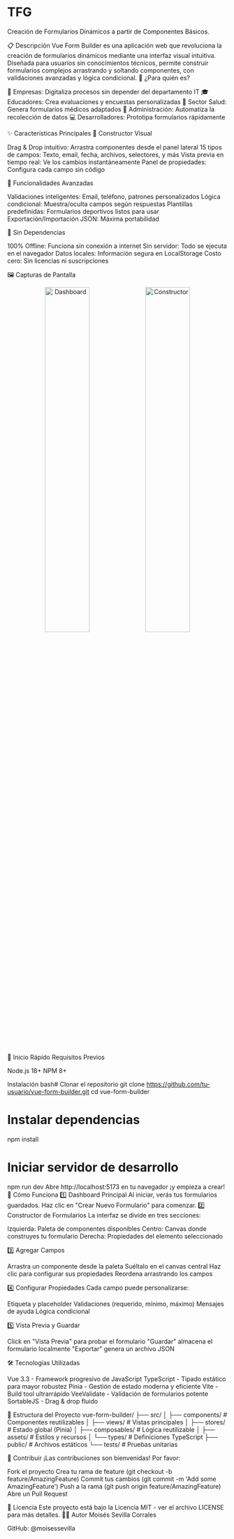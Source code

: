 # TFG
Creación de Formularios Dinámicos a partir de Componentes Básicos.

📋 Descripción
Vue Form Builder es una aplicación web que revoluciona la creación de formularios dinámicos mediante una interfaz visual intuitiva. Diseñada para usuarios sin conocimientos técnicos, permite construir formularios complejos arrastrando y soltando componentes, con validaciones avanzadas y lógica condicional.
🎯 ¿Para quién es?

👔 Empresas: Digitaliza procesos sin depender del departamento IT
🎓 Educadores: Crea evaluaciones y encuestas personalizadas
🏥 Sector Salud: Genera formularios médicos adaptados
🏢 Administración: Automatiza la recolección de datos
💻 Desarrolladores: Prototipa formularios rápidamente

✨ Características Principales
🎨 Constructor Visual

Drag & Drop intuitivo: Arrastra componentes desde el panel lateral
15 tipos de campos: Texto, email, fecha, archivos, selectores, y más
Vista previa en tiempo real: Ve los cambios instantáneamente
Panel de propiedades: Configura cada campo sin código

🔧 Funcionalidades Avanzadas

Validaciones inteligentes: Email, teléfono, patrones personalizados
Lógica condicional: Muestra/oculta campos según respuestas
Plantillas predefinidas: Formularios deportivos listos para usar
Exportación/Importación JSON: Máxima portabilidad

💾 Sin Dependencias

100% Offline: Funciona sin conexión a internet
Sin servidor: Todo se ejecuta en el navegador
Datos locales: Información segura en LocalStorage
Costo cero: Sin licencias ni suscripciones

🖼️ Capturas de Pantalla
<div align="center">
  <img src="docs/images/dashboard.png" alt="Dashboard" width="45%" />
  <img src="docs/images/builder.png" alt="Constructor" width="45%" />
</div>
🚀 Inicio Rápido
Requisitos Previos

Node.js 18+
NPM 8+

Instalación
bash# Clonar el repositorio
git clone https://github.com/tu-usuario/vue-form-builder.git
cd vue-form-builder

# Instalar dependencias
npm install

# Iniciar servidor de desarrollo
npm run dev
Abre http://localhost:5173 en tu navegador ¡y empieza a crear!
📖 Cómo Funciona
1️⃣ Dashboard Principal
Al iniciar, verás tus formularios guardados. Haz clic en "Crear Nuevo Formulario" para comenzar.
2️⃣ Constructor de Formularios
La interfaz se divide en tres secciones:

Izquierda: Paleta de componentes disponibles
Centro: Canvas donde construyes tu formulario
Derecha: Propiedades del elemento seleccionado

3️⃣ Agregar Campos

Arrastra un componente desde la paleta
Suéltalo en el canvas central
Haz clic para configurar sus propiedades
Reordena arrastrando los campos

4️⃣ Configurar Propiedades
Cada campo puede personalizarse:

Etiqueta y placeholder
Validaciones (requerido, mínimo, máximo)
Mensajes de ayuda
Lógica condicional

5️⃣ Vista Previa y Guardar

Click en "Vista Previa" para probar el formulario
"Guardar" almacena el formulario localmente
"Exportar" genera un archivo JSON

🛠️ Tecnologías Utilizadas

Vue 3.3 - Framework progresivo de JavaScript
TypeScript - Tipado estático para mayor robustez
Pinia - Gestión de estado moderna y eficiente
Vite - Build tool ultrarrápido
VeeValidate - Validación de formularios potente
SortableJS - Drag & drop fluido

📂 Estructura del Proyecto
vue-form-builder/
├── src/
│   ├── components/        # Componentes reutilizables
│   ├── views/            # Vistas principales
│   ├── stores/           # Estado global (Pinia)
│   ├── composables/      # Lógica reutilizable
│   ├── assets/           # Estilos y recursos
│   └── types/            # Definiciones TypeScript
├── public/               # Archivos estáticos
└── tests/               # Pruebas unitarias

🤝 Contribuir
¡Las contribuciones son bienvenidas! Por favor:

Fork el proyecto
Crea tu rama de feature (git checkout -b feature/AmazingFeature)
Commit tus cambios (git commit -m 'Add some AmazingFeature')
Push a la rama (git push origin feature/AmazingFeature)
Abre un Pull Request

📄 Licencia
Este proyecto está bajo la Licencia MIT - ver el archivo LICENSE para más detalles.
👨‍💻 Autor
Moisés Sevilla Corrales

GitHub: @moisessevilla
